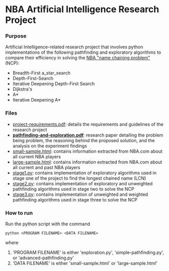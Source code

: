 # NBA Artificial Intelligence Research Project

### Purpose
Artificial Intelligence-related research project that involves python implementations of the following pathfinding and exploratory algorithms to compare their efficiency in solving the [NBA "name chaining problem"](https://github.com/carlosandfound/NBA-AI-Research/blob/master/pathfinding-and-exploration.pdf) (NCP):
- Breadth-First a_star_search
- Depth-First-Search
- Iterative Deepening Depth-First Search
- Dijkstra's
- A*
- Iterative Deepening A*


### Files
- [project-requirements.pdf](https://github.com/carlosandfound/NBA-AI-Research/blob/master/project-requirements.pdf): details the requirements and guidelines of the research project
- [**pathfinding-and-exploration.pdf**](https://github.com/carlosandfound/NBA-AI-Research/blob/master/pathfinding-and-exploration.pdf): research paper detailing the problem being problem, the reasoning behind the proposed solution, and the analysis on the experiment findings
- [small-sample.html](https://github.com/carlosandfound/NBA-AI-Research/blob/master/small-sample.html): contains information extracted from NBA.com about all current NBA players
- [large-sample.html](https://github.com/carlosandfound/NBA-AI-Research/blob/master/large-sample.html): contains information extracted from NBA.com about all current and past NBA players
- [stage1.py](https://github.com/carlosandfound/NBA-AI-Research/blob/master/stage1.py): contains implementation of exploratory algorithms used in stage one of the project to find the longest chained name (LCN)
- [stage2.py](https://github.com/carlosandfound/NBA-AI-Research/blob/master/stage2.py): contains implementation of exploratory and unweighted pathfinding algorithms used in stage two to solve the NCP
- [stage3.py](https://github.com/carlosandfound/NBA-AI-Research/blob/master/stage3.py): contains implementation of unweighted and weighted pathfinding algorithms used in stage three to solve the NCP


### How to run
Run the python script with the command
```
python <PROGRAM FILENAME> <DATA FILENAME>
```
where
1. 'PROGRAM FILENAME' is either 'exploration.py', 'simple-pathfinding.py', or 'advanced-pathfinding.py'
2. 'DATA FILENAME' is either 'small-sample.html' or 'large-sample.html'

